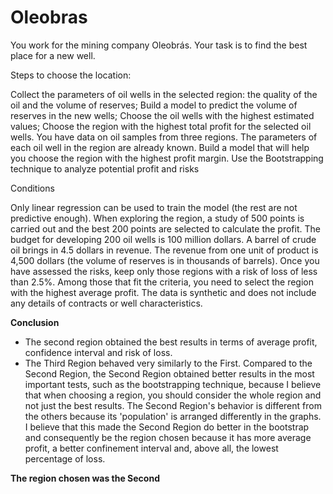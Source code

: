 # Oleobras

You work for the mining company Oleobrás. Your task is to find the best place for a new well.

Steps to choose the location:

Collect the parameters of oil wells in the selected region: the quality of the oil and the volume of reserves;
Build a model to predict the volume of reserves in the new wells;
Choose the oil wells with the highest estimated values;
Choose the region with the highest total profit for the selected oil wells.
You have data on oil samples from three regions. The parameters of each oil well in the region are already known. Build a model that will help you choose the region with the highest profit margin. Use the Bootstrapping technique to analyze potential profit and risks

Conditions

Only linear regression can be used to train the model (the rest are not predictive enough).
When exploring the region, a study of 500 points is carried out and the best 200 points are selected to calculate the profit.
The budget for developing 200 oil wells is 100 million dollars.
A barrel of crude oil brings in 4.5 dollars in revenue. The revenue from one unit of product is 4,500 dollars (the volume of reserves is in thousands of barrels).
Once you have assessed the risks, keep only those regions with a risk of loss of less than 2.5%. Among those that fit the criteria, you need to select the region with the highest average profit.
The data is synthetic and does not include any details of contracts or well characteristics.

**Conclusion**
* The second region obtained the best results in terms of average profit, confidence interval and risk of loss.
* The Third Region behaved very similarly to the First. Compared to the Second Region, the Second Region obtained better results in the most important tests, such as the bootstrapping technique, because I believe that when choosing a region, you should consider the whole region and not just the best results. The Second Region's behavior is different from the others because its 'population' is arranged differently in the graphs. I believe that this made the Second Region do better in the bootstrap and consequently be the region chosen because it has more average profit, a better confinement interval and, above all, the lowest percentage of loss.

**The region chosen was the Second**
